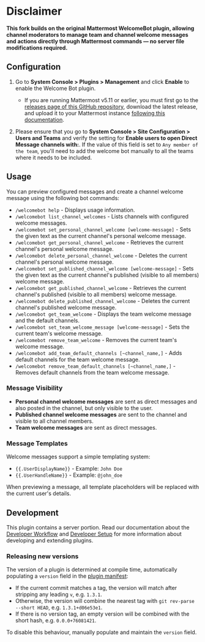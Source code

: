 # Disclaimer

**This fork builds on the original Mattermost WelcomeBot plugin, allowing channel moderators to manage team and channel welcome messages and actions directly through Mattermost commands — no server file modifications required.**

## Configuration

1. Go to **System Console > Plugins > Management** and click **Enable** to enable the Welcome Bot plugin.
    - If you are running Mattermost v5.11 or earlier, you must first go to the [releases page of this GitHub repository](https://github.com/mattermost/mattermost-plugin-welcomebot/releases), download the latest release, and upload it to your Mattermost instance [following this documentation](https://docs.mattermost.com/administration/plugins.html#plugin-uploads).

2. Please ensure that you go to **System Console > Site Configuration > Users and Teams** and verify the setting for **Enable users to open Direct Message channels with:**. If the value of this field is set to `Any member of the team`, you'll need to add the welcome bot manually to all the teams where it needs to be included.

## Usage
You can preview configured messages and create a channel welcome message using the following bot commands:  

* `/welcomebot help` - Displays usage information.  
* `/welcomebot list_channel_welcomes` - Lists channels with configured welcome messages.  
* `/welcomebot set_personal_channel_welcome [welcome-message]` - Sets the given text as the current channel's personal welcome message.  
* `/welcomebot get_personal_channel_welcome` - Retrieves the current channel's personal welcome message.  
* `/welcomebot delete_personal_channel_welcome` - Deletes the current channel's personal welcome message.  
* `/welcomebot set_published_channel_welcome [welcome-message]` - Sets the given text as the current channel's published (visible to all members) welcome message.  
* `/welcomebot get_published_channel_welcome` - Retrieves the current channel's published (visible to all members) welcome message.  
* `/welcomebot delete_published_channel_welcome` - Deletes the current channel's published welcome message.  
* `/welcomebot get_team_welcome` - Displays the team welcome message and the default channels.  
* `/welcomebot set_team_welcome_message [welcome-message]` - Sets the current team's welcome message.  
* `/welcomebot remove_team_welcome` - Removes the current team's welcome message.  
* `/welcomebot add_team_default_channels [~channel_name,]` - Adds default channels for the team welcome message.  
* `/welcomebot remove_team_default_channels [~channel_name,]` - Removes default channels from the team welcome message.  

### Message Visibility  

- **Personal channel welcome messages** are sent as direct messages and also posted in the channel, but only visible to the user.  
- **Published channel welcome messages** are sent to the channel and visible to all channel members.  
- **Team welcome messages** are sent as direct messages.  

### Message Templates  

Welcome messages support a simple templating system:  

* `{{.UserDisplayName}}` - Example: `John Doe`  
* `{{.UserHandleName}}` - Example: `@john_doe`  

When previewing a message, all template placeholders will be replaced with the current user's details.  


## Development

This plugin contains a server portion. Read our documentation about the [Developer Workflow](https://developers.mattermost.com/integrate/plugins/developer-workflow/) and [Developer Setup](https://developers.mattermost.com/integrate/plugins/developer-setup/) for more information about developing and extending plugins.

### Releasing new versions

The version of a plugin is determined at compile time, automatically populating a `version` field in the [plugin manifest](plugin.json):
* If the current commit matches a tag, the version will match after stripping any leading `v`, e.g. `1.3.1`.
* Otherwise, the version will combine the nearest tag with `git rev-parse --short HEAD`, e.g. `1.3.1+d06e53e1`.
* If there is no version tag, an empty version will be combined with the short hash, e.g. `0.0.0+76081421`.

To disable this behaviour, manually populate and maintain the `version` field.
